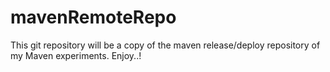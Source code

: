 # mavenRemoteRepo

This git repository will be a copy of the maven release/deploy repository of my Maven experiments.
Enjoy..!

